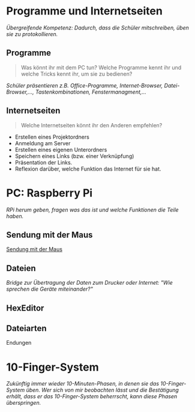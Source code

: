 # Programme und Internetseiten
*Übergreifende Kompetenz: Dadurch, dass die Schüler mitschreiben, üben sie zu protokollieren.*


## Programme
> Was könnt ihr mit dem PC tun? Welche Programme kennt ihr und welche Tricks kennt ihr, um sie zu bedienen?

*Schüler präsentieren z.B. Office-Programme, Internet-Browser, Datei-Browser,..., Tastenkombinationen, Fenstermanagment,...*


## Internetseiten
> Welche Internetseiten könnt ihr den Anderen empfehlen?

* Erstellen eines Projektordners
* Anmeldung am Server
* Erstellen eines eigenen Unterordners
* Speichern eines Links (bzw. einer Verknüpfung)
* Präsentation der Links.
* Reflexion darüber, welche Funktion das Internet für sie hat.

# PC: Raspberry Pi
*RPi herum geben, fragen was das ist und welche Funktionen die Teile haben.*

## Sendung mit der Maus
[Sendung mit der Maus](https://www.youtube.com/watch?v=5PJZz04JGjs)

## Dateien
*Bridge zur Übertragung der Daten zum Drucker oder Internet: "Wie sprechen die Geräte miteinander?"*

## HexEditor

## Dateiarten
Endungen

# 10-Finger-System
*Zukünftig immer wieder 10-Minuten-Phasen, in denen sie das 10-Finger-System üben. Wer sich von mir beobachten lässt und die Bestätigung erhält, dass er das 10-Finger-System beherrscht, kann diese Phasen überspringen.*




